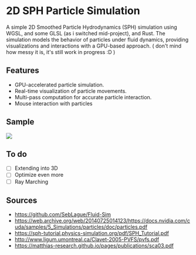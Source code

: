 # 2D SPH Particle Simulation

A simple 2D Smoothed Particle Hydrodynamics (SPH) simulation using WGSL, and some GLSL (as i switched mid-project), and Rust. The simulation models the behavior of particles under fluid dynamics, providing visualizations and interactions with a GPU-based approach. ( don't mind how messy it is, it's still work in progress :D )

## Features

- GPU-accelerated particle simulation.
- Real-time visualization of particle movements.
- Multi-pass computation for accurate particle interaction.
- Mouse interaction with particles 

## Sample
![](https://github.com/vhrollo/fluid_simulations/blob/main/example/example.gif)

## To do

- [ ] Extending into 3D
- [ ] Optimize even more
- [ ] Ray Marching

## Sources
- https://github.com/SebLague/Fluid-Sim
- https://web.archive.org/web/20140725014123/https://docs.nvidia.com/cuda/samples/5_Simulations/particles/doc/particles.pdf
- https://sph-tutorial.physics-simulation.org/pdf/SPH_Tutorial.pdf
- http://www.ligum.umontreal.ca/Clavet-2005-PVFS/pvfs.pdf
- https://matthias-research.github.io/pages/publications/sca03.pdf